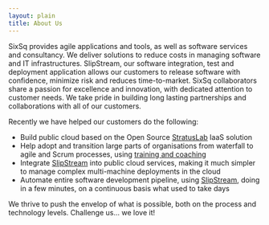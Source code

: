 ```yaml
---
layout: plain
title: About Us
---
```


SixSq provides agile applications and tools, as well as software services and consultancy. We deliver solutions to reduce costs in managing software and IT infrastructures. SlipStream, our software integration, test and deployment application allows our customers to release software with confidence, minimize risk and reduces time-to-market. SixSq collaborators share a passion for excellence and innovation, with dedicated attention to customer needs. We take pride in building long lasting partnerships and collaborations with all of our customers.

Recently we have helped our customers do the following:
* Build public cloud based on the Open Source [StratusLab](/products/stratuslab.html) IaaS solution
* Help adopt and transition large parts of organisations from waterfall to agile and Scrum processes, using [training and coaching](/products/training-coaching.html)
* Integrate [SlipStream](/products/slipstream.html) into public cloud services, making it much simpler to manage complex multi-machine deployments in the cloud
* Automate entire software development pipeline, using [SlipStream](/products/slipstream.html), doing in a few minutes, on a continuous basis what used to take days

We thrive to push the envelop of what is possible, both on the process and technology levels. Challenge us... we love it!
